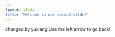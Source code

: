 ```yaml
---
layout: slide
title: "Welcome to our second slide!"
---
```

changed by yuxiang
Use the left arrow to go back!
